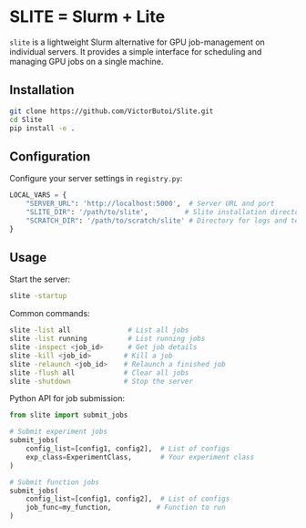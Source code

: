 # SLITE = Slurm + Lite

`slite` is a lightweight Slurm alternative for GPU job-management on individual servers. It provides a simple interface for scheduling and managing GPU jobs on a single machine.

## Installation

```bash
git clone https://github.com/VictorButoi/Slite.git
cd Slite
pip install -e .
```

## Configuration

Configure your server settings in `registry.py`:

```python
LOCAL_VARS = {
    "SERVER_URL": 'http://localhost:5000',  # Server URL and port
    "SLITE_DIR": '/path/to/slite',         # Slite installation directory 
    "SCRATCH_DIR": '/path/to/scratch/slite' # Directory for logs and temp files
}
```

## Usage

Start the server:
```bash
slite -startup
```

Common commands:
```bash
slite -list all              # List all jobs
slite -list running          # List running jobs
slite -inspect <job_id>      # Get job details
slite -kill <job_id>        # Kill a job
slite -relaunch <job_id>    # Relaunch a finished job 
slite -flush all            # Clear all jobs
slite -shutdown             # Stop the server
```

Python API for job submission:
```python
from slite import submit_jobs

# Submit experiment jobs
submit_jobs(
    config_list=[config1, config2],  # List of configs
    exp_class=ExperimentClass,       # Your experiment class
)

# Submit function jobs
submit_jobs(
    config_list=[config1, config2],  # List of configs  
    job_func=my_function,           # Function to run
)
```
